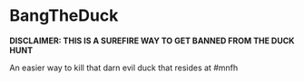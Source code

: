 # BangTheDuck   
**DISCLAIMER: THIS IS A SUREFIRE WAY TO GET BANNED FROM THE DUCK HUNT**  
   
An easier way to kill that darn evil duck that resides at #mnfh  
